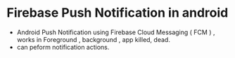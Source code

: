 # Firebase Push Notification in android

- Android Push Notification using Firebase Cloud Messaging ( FCM ) , works in Foreground , background , app killed, dead.
- can peform notification actions.
